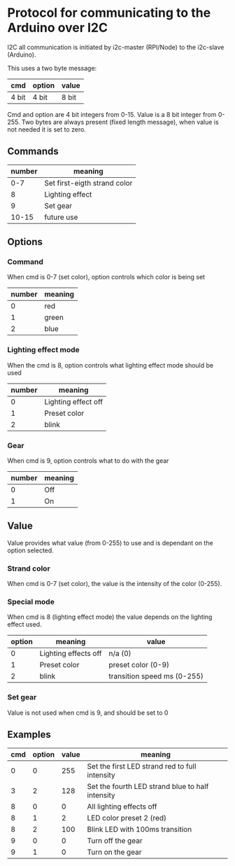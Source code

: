 # Protocol for communicating to the Arduino over I2C
I2C all communication is initiated by i2c-master (RPI/Node) to the i2c-slave (Arduino).

This uses a two byte message:

|cmd|option|value|
|---|------|-----|
|4 bit|4 bit| 8 bit|

Cmd and option are 4 bit integers from 0-15. Value is a 8 bit integer from 0-255. Two bytes are always present (fixed length message), when value is not needed it is set to zero.

## Commands

|number|meaning|
|------|-------|
|0-7|Set first-eigth strand color|
|8|Lighting effect|
|9|Set gear|
|10-15|future use|

## Options
### Command
When cmd is 0-7 (set color), option controls which color is being set

|number|meaning|
|------|-------|
|0|red|
|1|green|
|2|blue|

### Lighting effect mode
When the cmd is 8, option controls what lighting effect mode should be used

|number|meaning|
|------|-------|
|0|Lighting effect off|
|1|Preset color|
|2|blink|

### Gear
When cmd is 9, option controls what to do with the gear

|number|meaning|
|------|-------|
|0|Off|
|1|On|

## Value
Value provides what value (from 0-255) to use and is dependant on the option selected.

### Strand color
When cmd is 0-7 (set color), the value is the intensity of the color (0-255). 

### Special mode
When cmd is 8 (lighting effect mode) the value depends on the lighting effect used.

|option|meaning|value|
|------|-------|-----|
|0|Lighting effects off|n/a (0)|
|1|Preset color|preset color (0-9)|
|2|blink|transition speed ms (0-255)|

### Set gear
Value is not used when cmd is 9, and should be set to 0

## Examples

|cmd|option|value|meaning|
|---|------|-----|-------|
|0|0|255|Set the first LED strand red to full intensity|
|3|2|128|Set the fourth LED strand blue to half intensity|
|8|0|0|All lighting effects off|
|8|1|2|LED color preset 2 (red)|
|8|2|100|Blink LED with 100ms transition|
|9|0|0|Turn off the gear|
|9|1|0|Turn on the gear|